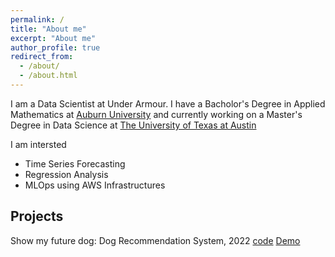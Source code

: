 ```yaml
---
permalink: /
title: "About me"
excerpt: "About me"
author_profile: true
redirect_from:
  - /about/
  - /about.html
---
```


I am a Data Scientist at Under Armour. I have a Bacholor's Degree in Applied Mathematics at [Auburn University](https://www.auburn.edu/) and currently working on a Master's Degree in Data Science at [The University of Texas at Austin](https://www.utexas.edu/)

I am intersted

- Time Series Forecasting
- Regression Analysis
- MLOps using AWS Infrastructures

## Projects

Show my future dog: Dog Recommendation System, 2022
[code](https://github.com/gihonglee/Dog_Breed_Recommendation) [Demo](http://www.showmyfuturedog.com/)
